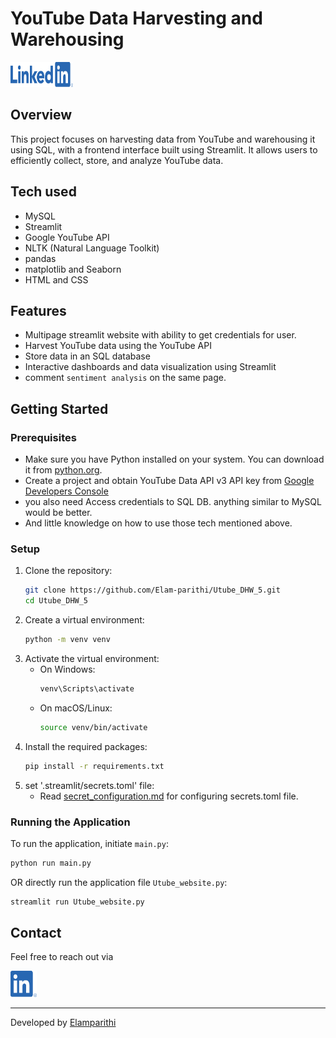 # YouTube Data Harvesting and Warehousing

<a href="https://www.linkedin.com/in/elamparithi-t/"><img src="Icons/LI-Logo.png" alt="linkedin.com" width="100" height="40"></a>

## Overview
This project focuses on harvesting data from YouTube and warehousing it using SQL, with a frontend interface built using Streamlit. It allows users to efficiently collect, store, and analyze YouTube data.
## Tech used
- MySQL 
- Streamlit
- Google YouTube API
- NLTK (Natural Language Toolkit)
- pandas
- matplotlib and Seaborn
- HTML and CSS
## Features
- Multipage streamlit website with ability to get credentials for user.
- Harvest YouTube data using the YouTube API
- Store data in an SQL database
- Interactive dashboards and data visualization using Streamlit
- comment `sentiment analysis` on the same page. 
## Getting Started
### Prerequisites
- Make sure you have Python installed on your system. You can download it from [python.org](https://www.python.org/).
- Create a project and obtain YouTube Data API v3 API key from [Google Developers Console](https://console.developers.google.com/)
- you also need Access credentials to SQL DB. anything similar to MySQL would be better.
- And little knowledge on how to use those tech mentioned above.
### Setup
1. Clone the repository:
    ```bash
    git clone https://github.com/Elam-parithi/Utube_DHW_5.git
    cd Utube_DHW_5
    ```
2. Create a virtual environment:
    ```bash
    python -m venv venv
    ```
3. Activate the virtual environment:
    - On Windows:
        ```bash
        venv\Scripts\activate
        ```
    - On macOS/Linux:
        ```bash
        source venv/bin/activate
        ```
4. Install the required packages:
    ```bash
    pip install -r requirements.txt
    ```
5. set '.streamlit/secrets.toml' file:
   - Read [secret_configuration.md](secret_configuration.md) for configuring secrets.toml file.
### Running the Application
To run the application, initiate `main.py`:
   ```bash
   python run main.py
   ```
OR directly run the application file `Utube_website.py`:
   ```bash
   streamlit run Utube_website.py
   ```
## Contact
Feel free to reach out via 

<a href="https://www.linkedin.com/in/elamparithi-t/"><img src="Icons/LI-In-Bug.png" alt="linkedin.com" width="42" height="42"></a>

---
Developed by [Elamparithi](https://www.linkedin.com/in/elamparithi-t/)
